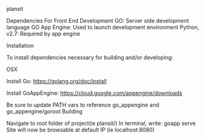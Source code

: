 plansit

Dependencies For Front End Development
GO: Server side development language
GO App Engine: Used to launch development environment
Python, v2.7: Required by app engine

Installation

To install dependencies necessary for building and/or developing:

OSX

Install Go: https://golang.org/doc/install

Install GoAppEngine: https://cloud.google.com/appengine/downloads

Be sure to update PATH vars to reference go_appengine and go_appengine/goroot
Building

Navigate to root folder of project(ie plansit/)
In terminal, write: goapp serve
Site will now be browsable at default IP (ie localhost:8080)
